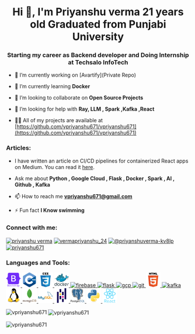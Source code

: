 <h1 align="center">Hi 👋, I'm Priyanshu verma 21 years old Graduated from Punjabi University</h1>
<h3 align="center">Starting my career as Backend developer and Doing Internship at Techsalo InfoTech</h3>

- 🔭 I’m currently working on [Avartify](Private Repo)

- 🌱 I’m currently learning **Docker**

- 👯 I’m looking to collaborate on **Open Source Projects**

- 🤝 I’m looking for help with **Ray, LLM , Spark ,Kafka ,React**

- 👨‍💻 All of my projects are available at [https://github.com/vpriyanshu671/vpriyanshu671](https://github.com/vpriyanshu671/vpriyanshu671)

<h3 align="left">Articles:</h3>

-  I have written an article on CI/CD pipelines for containerized React apps on Medium. You can read it [here](https://medium.com/techsalo-infotech/from-github-to-cloud-building-ci-cd-pipelines-for-containerized-react-apps-f77aa3cec1d0).

- Ask me about **Python , Google Cloud , Flask , Docker , Spark , AI , Github , Kafka**

- 📫 How to reach me **vpriyanshu671@gmail.com**

- ⚡ Fun fact **I Know swimming**

<h3 align="left">Connect with me:</h3>
<p align="left">
<a href="https://www.linkedin.com/in/priyanshu-verma-9ba911160/" target="blank"><img align="center" src="https://raw.githubusercontent.com/rahuldkjain/github-profile-readme-generator/master/src/images/icons/Social/linked-in-alt.svg" alt="priyanshu verma" height="30" width="40" /></a>
<a href="https://instagram.com/vermapriyanshu_24" target="blank"><img align="center" src="https://raw.githubusercontent.com/rahuldkjain/github-profile-readme-generator/master/src/images/icons/Social/instagram.svg" alt="vermapriyanshu_24" height="30" width="40" /></a>
<a href="https://www.youtube.com/@PriyanshuVerma-kv8lp/featured" target="blank"><img align="center" src="https://raw.githubusercontent.com/rahuldkjain/github-profile-readme-generator/master/src/images/icons/Social/youtube.svg" alt="@priyanshuverma-kv8lp" height="30" width="40" /></a>
<a href="https://www.leetcode.com/priyanshu671" target="blank"><img align="center" src="https://raw.githubusercontent.com/rahuldkjain/github-profile-readme-generator/master/src/images/icons/Social/leet-code.svg" alt="priyanshu671" height="30" width="40" /></a>
</p>

<h3 align="left">Languages and Tools:</h3>
<p align="left"> <a href="https://getbootstrap.com" target="_blank" rel="noreferrer"> <img src="https://raw.githubusercontent.com/devicons/devicon/master/icons/bootstrap/bootstrap-plain-wordmark.svg" alt="bootstrap" width="40" height="40"/> </a> <a href="https://www.w3schools.com/cpp/" target="_blank" rel="noreferrer"> <img src="https://raw.githubusercontent.com/devicons/devicon/master/icons/cplusplus/cplusplus-original.svg" alt="cplusplus" width="40" height="40"/> </a> <a href="https://www.w3schools.com/css/" target="_blank" rel="noreferrer"> <img src="https://raw.githubusercontent.com/devicons/devicon/master/icons/css3/css3-original-wordmark.svg" alt="css3" width="40" height="40"/> </a> <a href="https://www.docker.com/" target="_blank" rel="noreferrer"> <img src="https://raw.githubusercontent.com/devicons/devicon/master/icons/docker/docker-original-wordmark.svg" alt="docker" width="40" height="40"/> </a> <a href="https://firebase.google.com/" target="_blank" rel="noreferrer"> <img src="https://www.vectorlogo.zone/logos/firebase/firebase-icon.svg" alt="firebase" width="40" height="40"/> </a> <a href="https://flask.palletsprojects.com/" target="_blank" rel="noreferrer"> <img src="https://www.vectorlogo.zone/logos/pocoo_flask/pocoo_flask-icon.svg" alt="flask" width="40" height="40"/> </a> <a href="https://cloud.google.com" target="_blank" rel="noreferrer"> <img src="https://www.vectorlogo.zone/logos/google_cloud/google_cloud-icon.svg" alt="gcp" width="40" height="40"/> </a> <a href="https://git-scm.com/" target="_blank" rel="noreferrer"> <img src="https://www.vectorlogo.zone/logos/git-scm/git-scm-icon.svg" alt="git" width="40" height="40"/> </a> <a href="https://www.w3.org/html/" target="_blank" rel="noreferrer"> <img src="https://raw.githubusercontent.com/devicons/devicon/master/icons/html5/html5-original-wordmark.svg" alt="html5" width="40" height="40"/> </a> <a href="https://kafka.apache.org/" target="_blank" rel="noreferrer"> <img src="https://www.vectorlogo.zone/logos/apache_kafka/apache_kafka-icon.svg" alt="kafka" width="40" height="40"/> </a> <a href="https://www.linux.org/" target="_blank" rel="noreferrer"> <img src="https://raw.githubusercontent.com/devicons/devicon/master/icons/linux/linux-original.svg" alt="linux" width="40" height="40"/> </a> <a href="https://www.mongodb.com/" target="_blank" rel="noreferrer"> <img src="https://raw.githubusercontent.com/devicons/devicon/master/icons/mongodb/mongodb-original-wordmark.svg" alt="mongodb" width="40" height="40"/> </a> <a href="https://www.mysql.com/" target="_blank" rel="noreferrer"> <img src="https://raw.githubusercontent.com/devicons/devicon/master/icons/mysql/mysql-original-wordmark.svg" alt="mysql" width="40" height="40"/> </a> <a href="https://pandas.pydata.org/" target="_blank" rel="noreferrer"> <img src="https://raw.githubusercontent.com/devicons/devicon/2ae2a900d2f041da66e950e4d48052658d850630/icons/pandas/pandas-original.svg" alt="pandas" width="40" height="40"/> </a> <a href="https://www.postgresql.org" target="_blank" rel="noreferrer"> <img src="https://raw.githubusercontent.com/devicons/devicon/master/icons/postgresql/postgresql-original-wordmark.svg" alt="postgresql" width="40" height="40"/> </a> <a href="https://www.python.org" target="_blank" rel="noreferrer"> <img src="https://raw.githubusercontent.com/devicons/devicon/master/icons/python/python-original.svg" alt="python" width="40" height="40"/> </a> <a href="https://reactjs.org/" target="_blank" rel="noreferrer"> <img src="https://raw.githubusercontent.com/devicons/devicon/master/icons/react/react-original-wordmark.svg" alt="react" width="40" height="40"/> </a> </p>

<p><img align="left" src="https://github-readme-stats.vercel.app/api/top-langs?username=vpriyanshu671&show_icons=true&locale=en&layout=compact" alt="vpriyanshu671" /></p>

<p>&nbsp;<img align="center" src="https://github-readme-stats.vercel.app/api?username=vpriyanshu671&show_icons=true&locale=en" alt="vpriyanshu671" /></p>

<p><img align="center" src="https://github-readme-streak-stats.herokuapp.com/?user=vpriyanshu671&" alt="vpriyanshu671" /></p>
